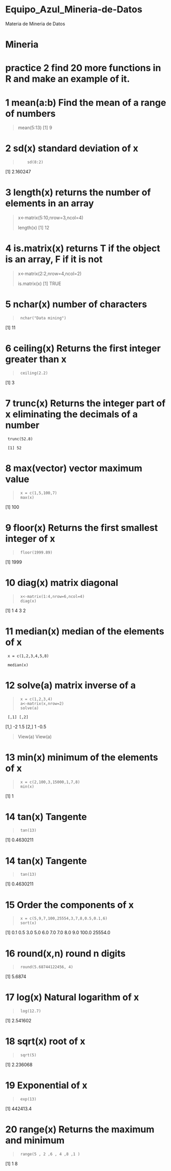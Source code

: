 # Equipo_Azul_Mineria-de-Datos
Materia de Mineria de Datos

# Mineria
# practice 2  find 20 more functions in R and make an example of it.

 # 1 mean(a:b) Find the mean of a range of numbers
>    mean(5:13)
[1] 9

 
 # 2 sd(x) standard deviation of x
  >         
  >         sd(8:2)
  [1] 2.160247


 # 3 length(x) returns the number of elements in an array
>    
>    x<-matrix(5:10,nrow=3,ncol=4)
>    
>    length(x)
[1] 12


# 4 is.matrix(x) returns T if the object is an array, F if it is not
>    
>    x<-matrix(2:2,nrow=4,ncol=2)
>    
>   is.matrix(x)
[1] TRUE

# 5 nchar(x) number of characters
>   
>      nchar("Data mining")
[1] 11

# 6 ceiling(x) Returns the first integer greater than x 
>      
>      ceiling(2.2)
[1] 3

# 7  trunc(x) Returns the integer part of x eliminating the decimals of a number
     trunc(52.8)

     [1] 52

# 8 max(vector) vector maximum value
>      x = c(1,5,100,7)
>      max(x)
[1] 100    

# 9 floor(x) Returns the first smallest integer of x
>      floor(1999.89)
[1] 1999

 # 10 diag(x) matrix diagonal
>      x<-matrix(1:4,nrow=6,ncol=4)
>      diag(x)
[1] 1 4 3 2

 # 11 median(x) median of the elements of x
     x = c(1,2,3,4,5,8)
     
     median(x)

 # 12 solve(a) matrix inverse of a
>      x = c(1,2,3,4)
>      a<-matrix(x,nrow=2)
>      solve(a)
     [,1] [,2]
[1,]   -2  1.5
[2,]    1 -0.5
> View(a)
> View(a)

# 13 min(x) minimum of the elements of x
>      x = c(2,100,3,15000,1,7,8)
>      min(x) 
[1] 1


 # 14 tan(x) Tangente
>      
>      tan(13) 
[1] 0.4630211
> 

 # 14 tan(x) Tangente
>      
>      tan(13) 
[1] 0.4630211
 # 15 Order the components of x
>      x = c(5,9,7,100,25554,3,7,8,0.5,0.1,6)
>      sort(x)
 [1]     0.1     0.5     3.0     5.0     6.0     7.0     7.0     8.0     9.0   100.0 25554.0
> 

 # 16 round(x,n) round n digits
>      round(5.68744122456, 4)
[1] 5.6874
> 

# 17 log(x) Natural logarithm of x
>      
>      log(12.7) 
[1] 2.541602

# 18 sqrt(x) root of x
>      sqrt(5)
[1] 2.236068

# 19 Exponential of x
>      exp(13)
[1] 442413.4

# 20 range(x) Returns the maximum and minimum
>      
>      range(5 , 2 ,6 , 4 ,8 ,1 )
[1] 1 8